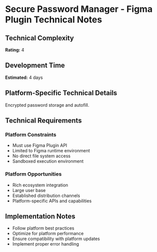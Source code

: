 # Secure Password Manager - Figma Plugin Technical Notes

## Technical Complexity
**Rating:** 4

## Development Time
**Estimated:** 4 days

## Platform-Specific Technical Details
Encrypted password storage and autofill.

## Technical Requirements

### Platform Constraints
- Must use Figma Plugin API
- Limited to Figma runtime environment
- No direct file system access
- Sandboxed execution environment

### Platform Opportunities
- Rich ecosystem integration
- Large user base
- Established distribution channels
- Platform-specific APIs and capabilities

## Implementation Notes
- Follow platform best practices
- Optimize for platform performance
- Ensure compatibility with platform updates
- Implement proper error handling
